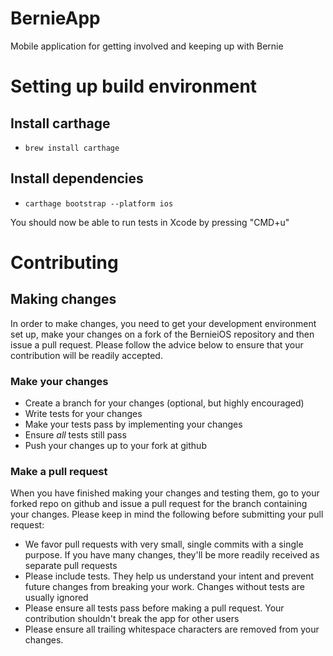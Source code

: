 # BernieApp

Mobile application for getting involved and keeping up with Bernie

# Setting up build environment

## Install carthage

* `brew install carthage`

## Install dependencies

* `carthage bootstrap --platform ios`


You should now be able to run tests in Xcode by pressing "CMD+u"

# Contributing

## Making changes

In order to make changes, you need to get your development environment set up, make your changes on a fork of the BernieiOS repository and then issue a pull request.  Please follow the advice below to ensure that your contribution will be readily accepted.

### Make your changes

* Create a branch for your changes (optional, but highly encouraged)
* Write tests for your changes
* Make your tests pass by implementing your changes
* Ensure _all_ tests still pass
* Push your changes up to your fork at github

### Make a pull request

When you have finished making your changes and testing them, go to your forked repo on github and issue a pull request for the branch containing your changes.  Please keep in mind the following before submitting your pull request:

* We favor pull requests with very small, single commits with a single purpose.  If you have many changes, they'll be more readily received as separate pull requests
* Please include tests.  They help us understand your intent and prevent future changes from breaking your work.  Changes without tests are usually ignored
* Please ensure all tests pass before making a pull request.  Your contribution shouldn't break the app for other users
* Please ensure all trailing whitespace characters are removed from your changes.

